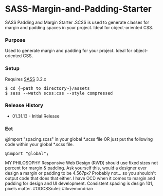 SASS-Margin-and-Padding-Starter
===============================

SASS Padding and Margin Starter .SCSS is used to generate classes for margin and padding spaces in your project. Ideal for object-oriented CSS.

### Purpose

Used to generate margin and padding for your project. Ideal for object-oriented CSS.


### Setup

Requires [SASS](http://sass-lang.com/) 3.2.x

<pre>
$ cd {~path to directory~}/assets
$ sass --watch scss:css --style compressed
</pre>


### Release History

* 01.31.13 - Initial Release


### Ect

@import "spacing.scss" in your global *.scss file OR just put the following code within your global *.scss file.
<pre>
@import "global";
</pre>

MY PHILOSOPHY
Responsive Web Design (RWD) should use fixed sizes not percent for margin & padding. 
Ask yourself this, would a designer ever design a margin or padding to be 4.567px? Probably not... so you shouldn't output code that does that either.
I have OCD when it comes to margin and padding for design and UI development. Consistent spacing is design 101, pixels matter.
#OOCSSrulez #ilovemondrian